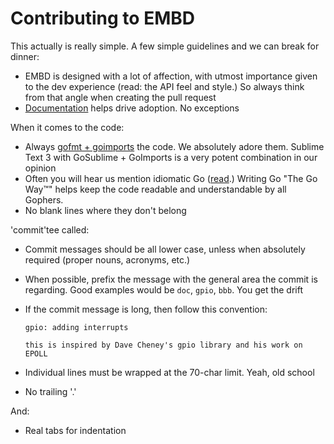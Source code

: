# Contributing to EMBD

This actually is really simple. A few simple guidelines and we can break for dinner:

* EMBD is designed with a lot of affection, with utmost importance given to the dev experience (read: the API feel and style.) So always think from that angle when creating the pull request
* [Documentation](https://godoc.org/github.com/aquarat/embd) helps drive adoption. No exceptions

When it comes to the code:

* Always [gofmt + goimports](https://michaelwhatcott.com/gosublime-goimports/) the code. We absolutely adore them. Sublime Text 3 with GoSublime + GoImports is a very potent combination in our opinion
* Often you will hear us mention idiomatic Go ([read](http://golang.org/doc/effective_go.html).) Writing Go "The Go Way™" helps keep the code readable and understandable by all Gophers.
* No blank lines where they don't belong

'commit'tee called:

* Commit messages should be all lower case, unless when absolutely required (proper nouns, acronyms, etc.)
* When possible, prefix the message with the general area the commit is regarding. Good examples would be ```doc```, ```gpio```, ```bbb```. You get the drift
* If the commit message is long, then follow this convention:

	```
	gpio: adding interrupts

	this is inspired by Dave Cheney's gpio library and his work on EPOLL
	```

* Individual lines must be wrapped at the 70-char limit. Yeah, old school
* No trailing '.'

And:

* Real tabs for indentation
